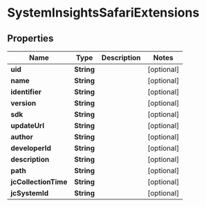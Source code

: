
# SystemInsightsSafariExtensions

## Properties
Name | Type | Description | Notes
------------ | ------------- | ------------- | -------------
**uid** | **String** |  |  [optional]
**name** | **String** |  |  [optional]
**identifier** | **String** |  |  [optional]
**version** | **String** |  |  [optional]
**sdk** | **String** |  |  [optional]
**updateUrl** | **String** |  |  [optional]
**author** | **String** |  |  [optional]
**developerId** | **String** |  |  [optional]
**description** | **String** |  |  [optional]
**path** | **String** |  |  [optional]
**jcCollectionTime** | **String** |  |  [optional]
**jcSystemId** | **String** |  |  [optional]



